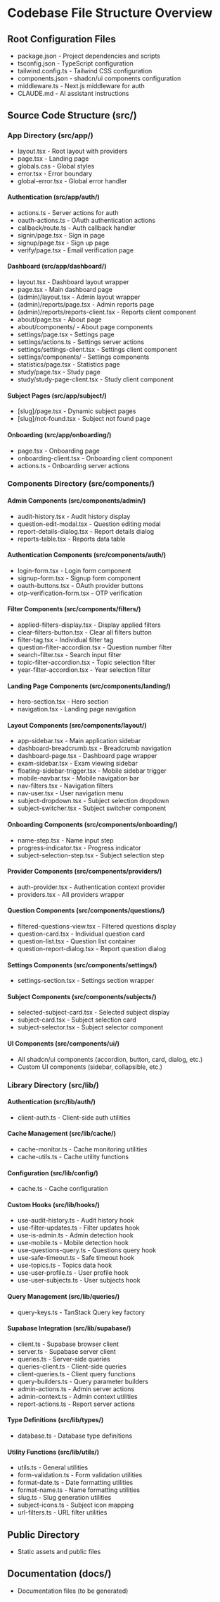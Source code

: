 # Codebase File Structure Overview

## Root Configuration Files
- package.json - Project dependencies and scripts
- tsconfig.json - TypeScript configuration
- tailwind.config.ts - Tailwind CSS configuration
- components.json - shadcn/ui components configuration
- middleware.ts - Next.js middleware for auth
- CLAUDE.md - AI assistant instructions

## Source Code Structure (src/)

### App Directory (src/app/)
- layout.tsx - Root layout with providers
- page.tsx - Landing page
- globals.css - Global styles
- error.tsx - Error boundary
- global-error.tsx - Global error handler

#### Authentication (src/app/auth/)
- actions.ts - Server actions for auth
- oauth-actions.ts - OAuth authentication actions
- callback/route.ts - Auth callback handler
- signin/page.tsx - Sign in page
- signup/page.tsx - Sign up page
- verify/page.tsx - Email verification page

#### Dashboard (src/app/dashboard/)
- layout.tsx - Dashboard layout wrapper
- page.tsx - Main dashboard page
- (admin)/layout.tsx - Admin layout wrapper
- (admin)/reports/page.tsx - Admin reports page
- (admin)/reports/reports-client.tsx - Reports client component
- about/page.tsx - About page
- about/components/ - About page components
- settings/page.tsx - Settings page
- settings/actions.ts - Settings server actions
- settings/settings-client.tsx - Settings client component
- settings/components/ - Settings components
- statistics/page.tsx - Statistics page
- study/page.tsx - Study page
- study/study-page-client.tsx - Study client component

#### Subject Pages (src/app/subject/)
- [slug]/page.tsx - Dynamic subject pages
- [slug]/not-found.tsx - Subject not found page

#### Onboarding (src/app/onboarding/)
- page.tsx - Onboarding page
- onboarding-client.tsx - Onboarding client component
- actions.ts - Onboarding server actions

### Components Directory (src/components/)

#### Admin Components (src/components/admin/)
- audit-history.tsx - Audit history display
- question-edit-modal.tsx - Question editing modal
- report-details-dialog.tsx - Report details dialog
- reports-table.tsx - Reports data table

#### Authentication Components (src/components/auth/)
- login-form.tsx - Login form component
- signup-form.tsx - Signup form component
- oauth-buttons.tsx - OAuth provider buttons
- otp-verification-form.tsx - OTP verification

#### Filter Components (src/components/filters/)
- applied-filters-display.tsx - Display applied filters
- clear-filters-button.tsx - Clear all filters button
- filter-tag.tsx - Individual filter tag
- question-filter-accordion.tsx - Question number filter
- search-filter.tsx - Search input filter
- topic-filter-accordion.tsx - Topic selection filter
- year-filter-accordion.tsx - Year selection filter

#### Landing Page Components (src/components/landing/)
- hero-section.tsx - Hero section
- navigation.tsx - Landing page navigation

#### Layout Components (src/components/layout/)
- app-sidebar.tsx - Main application sidebar
- dashboard-breadcrumb.tsx - Breadcrumb navigation
- dashboard-page.tsx - Dashboard page wrapper
- exam-sidebar.tsx - Exam viewing sidebar
- floating-sidebar-trigger.tsx - Mobile sidebar trigger
- mobile-navbar.tsx - Mobile navigation bar
- nav-filters.tsx - Navigation filters
- nav-user.tsx - User navigation menu
- subject-dropdown.tsx - Subject selection dropdown
- subject-switcher.tsx - Subject switcher component

#### Onboarding Components (src/components/onboarding/)
- name-step.tsx - Name input step
- progress-indicator.tsx - Progress indicator
- subject-selection-step.tsx - Subject selection step

#### Provider Components (src/components/providers/)
- auth-provider.tsx - Authentication context provider
- providers.tsx - All providers wrapper

#### Question Components (src/components/questions/)
- filtered-questions-view.tsx - Filtered questions display
- question-card.tsx - Individual question card
- question-list.tsx - Question list container
- question-report-dialog.tsx - Report question dialog

#### Settings Components (src/components/settings/)
- settings-section.tsx - Settings section wrapper

#### Subject Components (src/components/subjects/)
- selected-subject-card.tsx - Selected subject display
- subject-card.tsx - Subject selection card
- subject-selector.tsx - Subject selector component

#### UI Components (src/components/ui/)
- All shadcn/ui components (accordion, button, card, dialog, etc.)
- Custom UI components (sidebar, collapsible, etc.)

### Library Directory (src/lib/)

#### Authentication (src/lib/auth/)
- client-auth.ts - Client-side auth utilities

#### Cache Management (src/lib/cache/)
- cache-monitor.ts - Cache monitoring utilities
- cache-utils.ts - Cache utility functions

#### Configuration (src/lib/config/)
- cache.ts - Cache configuration

#### Custom Hooks (src/lib/hooks/)
- use-audit-history.ts - Audit history hook
- use-filter-updates.ts - Filter updates hook
- use-is-admin.ts - Admin detection hook
- use-mobile.ts - Mobile detection hook
- use-questions-query.ts - Questions query hook
- use-safe-timeout.ts - Safe timeout hook
- use-topics.ts - Topics data hook
- use-user-profile.ts - User profile hook
- use-user-subjects.ts - User subjects hook

#### Query Management (src/lib/queries/)
- query-keys.ts - TanStack Query key factory

#### Supabase Integration (src/lib/supabase/)
- client.ts - Supabase browser client
- server.ts - Supabase server client
- queries.ts - Server-side queries
- queries-client.ts - Client-side queries
- client-queries.ts - Client query functions
- query-builders.ts - Query parameter builders
- admin-actions.ts - Admin server actions
- admin-context.ts - Admin context utilities
- report-actions.ts - Report server actions

#### Type Definitions (src/lib/types/)
- database.ts - Database type definitions

#### Utility Functions (src/lib/utils/)
- utils.ts - General utilities
- form-validation.ts - Form validation utilities
- format-date.ts - Date formatting utilities
- format-name.ts - Name formatting utilities
- slug.ts - Slug generation utilities
- subject-icons.ts - Subject icon mapping
- url-filters.ts - URL filter utilities

## Public Directory
- Static assets and public files

## Documentation (docs/)
- Documentation files (to be generated)